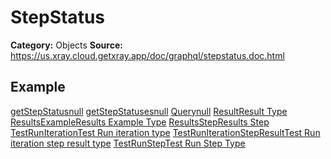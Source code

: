 # StepStatus

**Category:** Objects
**Source:** https://us.xray.cloud.getxray.app/doc/graphql/stepstatus.doc.html

## Example

[getStepStatusnull](getstepstatus.doc.html) [getStepStatusesnull](getstepstatuses.doc.html) [Querynull](query.doc.html) [ResultResult Type](result.doc.html) [ResultsExampleResults Example Type](resultsexample.doc.html) [ResultsStepResults Step](resultsstep.doc.html) [TestRunIterationTest Run iteration type](testruniteration.doc.html) [TestRunIterationStepResultTest Run iteration step result type](testruniterationstepresult.doc.html) [TestRunStepTest Run Step Type](testrunstep.doc.html)